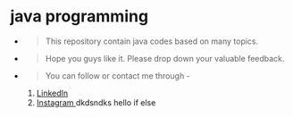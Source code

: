 # java programming
* > This repository contain java codes based on many topics.
* > Hope you guys like it. Please drop down your valuable feedback.
* > You can follow or contact me through - 
    1. [ LinkedIn ](https://www.linkedin.com/in/radhika-agarwal-ba769b1b6/)
    2. [ Instagram ](https://www.instagram.com/radhika_.24/)
dkdsndks hello if else
